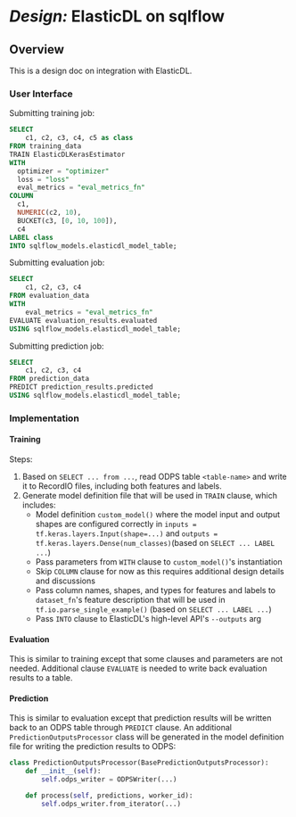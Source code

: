 # _Design:_ ElasticDL on sqlflow

## Overview

This is a design doc on integration with ElasticDL.

### User Interface

Submitting training job:

```sql
SELECT 
    c1, c2, c3, c4, c5 as class
FROM training_data
TRAIN ElasticDLKerasEstimator
WITH
  optimizer = "optimizer"
  loss = "loss"
  eval_metrics = "eval_metrics_fn"
COLUMN
  c1,
  NUMERIC(c2, 10),
  BUCKET(c3, [0, 10, 100]),
  c4
LABEL class
INTO sqlflow_models.elasticdl_model_table;
```

Submitting evaluation job:

```sql
SELECT 
    c1, c2, c3, c4
FROM evaluation_data
WITH
    eval_metrics = "eval_metrics_fn"
EVALUATE evaluation_results.evaluated
USING sqlflow_models.elasticdl_model_table;
```

Submitting prediction job:
```sql
SELECT 
    c1, c2, c3, c4
FROM prediction_data
PREDICT prediction_results.predicted
USING sqlflow_models.elasticdl_model_table;
```

### Implementation

#### Training

Steps:

1. Based on `SELECT ... from ...`, read ODPS table `<table-name>` and write it to RecordIO files, including both features and labels.
2. Generate model definition file that will be used in `TRAIN` clause, which includes:
    * Model definition `custom_model()` where the model input and output shapes are configured correctly in `inputs = tf.keras.layers.Input(shape=...)` and `outputs = tf.keras.layers.Dense(num_classes)`(based on `SELECT ... LABEL ...`)
    * Pass parameters from `WITH` clause to `custom_model()`'s instantiation
    * Skip `COLUMN` clause for now as this requires additional design details and discussions
    * Pass column names, shapes, and types for features and labels to `dataset_fn`'s feature description that will be used in `tf.io.parse_single_example()` (based on `SELECT ... LABEL ...`)
    * Pass `INTO` clause to ElasticDL's high-level API's `--outputs` arg

#### Evaluation

This is similar to training except that some clauses and parameters are not needed. Additional clause `EVALUATE` is needed to write back evaluation results to a table.

#### Prediction

This is similar to evaluation except that prediction results will be written back to an ODPS table through `PREDICT` clause. An additional `PredictionOutputsProcessor` class will be generated in the model definition file for writing the prediction results to ODPS:

```python
class PredictionOutputsProcessor(BasePredictionOutputsProcessor):
    def __init__(self):
        self.odps_writer = ODPSWriter(...)

    def process(self, predictions, worker_id):
        self.odps_writer.from_iterator(...)
```
